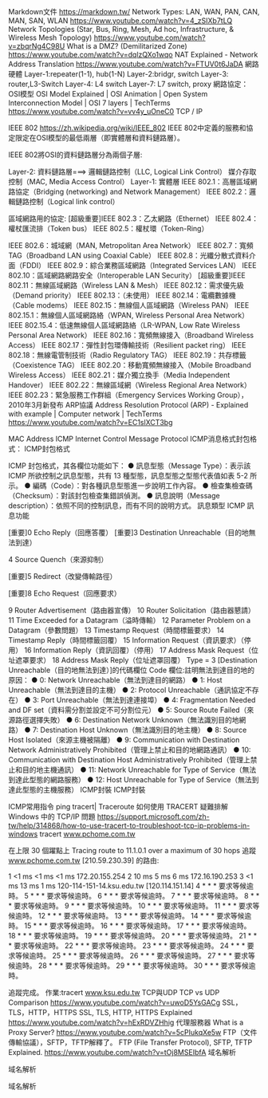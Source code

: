 Markdown文件
https://markdown.tw/
Network Types: LAN, WAN, PAN, CAN, MAN, SAN, WLAN
https://www.youtube.com/watch?v=4_zSIXb7tLQ
Network Topologies (Star, Bus, Ring, Mesh, Ad hoc, Infrastructure, & Wireless Mesh Topology)
https://www.youtube.com/watch?v=zbqrNg4C98U
What is a DMZ? (Demilitarized Zone)
https://www.youtube.com/watch?v=dqlzQXo1wqo
NAT Explained - Network Address Translation
https://www.youtube.com/watch?v=FTUV0t6JaDA
網路硬體
Layer-1:repeater(1-1), hub(1-N)
Layer-2:bridgr, switch
Layer-3: router,L3-Switch
Layer-4: L4 switch
Layer-7: L7 switch, proxy
網路協定：
OSI模型
OSI Model Explained | OSI Animation | Open System Interconnection Model | OSI 7 layers | TechTerms
https://www.youtube.com/watch?v=vv4y_uOneC0
TCP / IP

IEEE 802
https://zh.wikipedia.org/wiki/IEEE_802
IEEE 802中定義的服務和協定限定在OSI模型的最低兩層（即實體層和資料鏈路層）。

IEEE 802將OSI的資料鏈路層分為兩個子層:

Layer-2: 資料鏈路層===>  邏輯鏈路控制（LLC, Logical Link Control）
                媒介存取控制（MAC, Media Access Control）
Layer-1: 實體層
IEEE 802.1：高層區域網路協定（Bridging (networking) and Network Management）
IEEE 802.2：邏輯鏈路控制（Logical link control）

區域網路用的協定:
[超級重要]IEEE 802.3：乙太網路（Ethernet）
IEEE 802.4：權杖匯流排（Token bus）
IEEE 802.5：權杖環（Token-Ring）


IEEE 802.6：城域網（MAN, Metropolitan Area Network）
IEEE 802.7：寬頻TAG（Broadband LAN using Coaxial Cable）
IEEE 802.8：光纖分散式資料介面（FDDI）
IEEE 802.9：綜合業務區域網路（Integrated Services LAN）
IEEE 802.10：區域網路網路安全（Interoperable LAN Security）
[超級重要]IEEE 802.11：無線區域網路（Wireless LAN & Mesh）
IEEE 802.12：需求優先級（Demand priority）
IEEE 802.13：（未使用）
IEEE 802.14：電纜數據機（Cable modems）
IEEE 802.15：無線個人區域網路（Wireless PAN）
   IEEE 802.15.1：無線個人區域網路絡（WPAN, Wireless Personal Area Network）
   IEEE 802.15.4：低速無線個人區域網路絡（LR-WPAN, Low Rate Wireless Personal Area Network）
IEEE 802.16：寬頻無線接入（Broadband Wireless Access）
IEEE 802.17：彈性封包環傳輸技術（Resilient packet ring）
IEEE 802.18：無線電管制技術（Radio Regulatory TAG）
IEEE 802.19：共存標籤（Coexistence TAG）
IEEE 802.20：移動寬頻無線接入（Mobile Broadband Wireless Access）
IEEE 802.21：媒介獨立換手（Media Independent Handover）
IEEE 802.22：無線區域網（Wireless Regional Area Network）
IEEE 802.23：緊急服務工作群組（Emergency Services Working Group），2010年3月新發布
ARP協議
Address Resolution Protocol (ARP) - Explained with example | Computer network | TechTerms
https://www.youtube.com/watch?v=EC1slXCT3bg

MAC Address
ICMP
Internet Control Message Protocol
ICMP消息格式封包格式：
ICMP封包格式

ICMP 封包格式，其各欄位功能如下：
● 訊息型態（Message Type）：表示該 ICMP 所欲控制之訊息型態，共有 13 種型態，訊息型態之型態代表值如表 5-2 所示。
● 編碼（Code）：對各種訊息型態進一步說明工作內容。
● 檢查集檢查碼（Checksum）：對該封包檢查集錯誤偵測。
● 訊息說明（Message description）：依照不同的控制訊息，而有不同的說明方式。
訊息類型
    ICMP 訊息功能

[重要]0  Echo Reply（回應答覆）
[重要]3  Destination Unreachable（目的地無法到達）

4 Source Quench（來源抑制）

[重要]5 Redirect（改變傳輸路徑）

[重要]8 Echo Request（回應要求）

9 Router Advertisement（路由器宣傳）
10 Router Solicitation（路由器懇請）
11 Time Exceeded for a Datagram（溢時傳輸）
12 Parameter Problem on a Datagram（參數問題）
13 Timestamp Request（時間標籤要求）
14 Timestamp Reply（時間標籤回覆）
15 Information Request（資訊要求）（停用）
16 Information Reply（資訊回覆）（停用）
17 Address Mask Request（位址遮罩要求）
18 Address Mask Reply（位址遮罩回覆）
Type = 3 [Destination Unreachable（目的地無法到達）]的代碼欄位
 Code 欄位:註明無法到達目的地的原因：
● 0: Network Unreachable（無法到達目的網路）
● 1: Host Unreachable（無法到達目的主機）
● 2: Protocol Unreachable（通訊協定不存在）
● 3: Port Unreachable（無法到達連接埠）
● 4: Fragmentation Needed and DF set（資料需分割並設定不可分割位元）
● 5: Source Route Failed（來源路徑選擇失敗）
● 6: Destination Network Unknown（無法識別目的地網路）
● 7: Destination Host Unknown（無法識別目的地主機）
● 8: Source Host Isolated（來源主機被隔離）
● 9: Communication with Destination Network Administratively Prohibited（管理上禁止和目的地網路通訊）
● 10: Communication with Destination Host Administratively Prohibited（管理上禁止和目的地主機通訊）
● 11: Network Unreachable for Type of Service（無法到達此型態的網路服務）
● 12: Host Unreachable for Type of Service（無法到達此型態的主機服務）
ICMP封裝
ICMP封裝

ICMP常用指令
ping 
tracert| Traceroute
如何使用 TRACERT 疑難排解 Windows 中的 TCP/IP 問題
https://support.microsoft.com/zh-tw/help/314868/how-to-use-tracert-to-troubleshoot-tcp-ip-problems-in-windows
tracert www.pchome.com.tw

在上限 30 個躍點上 Tracing route to 11.1.0.1 over a maximum of 30 hops
追蹤 www.pchome.com.tw [210.59.230.39] 的路由:

  1    <1 ms    <1 ms    <1 ms  172.20.155.254
  2    10 ms     5 ms     6 ms  172.16.190.253
  3    <1 ms    13 ms     1 ms  120-114-151-14.ksu.edu.tw [120.114.151.14]
  4     *        *        *     要求等候逾時。
  5     *        *        *     要求等候逾時。
  6     *        *        *     要求等候逾時。
  7     *        *        *     要求等候逾時。
  8     *        *        *     要求等候逾時。
  9     *        *        *     要求等候逾時。
 10     *        *        *     要求等候逾時。
 11     *        *        *     要求等候逾時。
 12     *        *        *     要求等候逾時。
 13     *        *        *     要求等候逾時。
 14     *        *        *     要求等候逾時。
 15     *        *        *     要求等候逾時。
 16     *        *        *     要求等候逾時。
 17     *        *        *     要求等候逾時。
 18     *        *        *     要求等候逾時。
 19     *        *        *     要求等候逾時。
 20     *        *        *     要求等候逾時。
 21     *        *        *     要求等候逾時。
 22     *        *        *     要求等候逾時。
 23     *        *        *     要求等候逾時。
 24     *        *        *     要求等候逾時。
 25     *        *        *     要求等候逾時。
 26     *        *        *     要求等候逾時。
 27     *        *        *     要求等候逾時。
 28     *        *        *     要求等候逾時。
 29     *        *        *     要求等候逾時。
 30     *        *        *     要求等候逾時。

追蹤完成。
作業:tracert www.ksu.edu.tw
TCP與UDP
TCP vs UDP Comparison
https://www.youtube.com/watch?v=uwoD5YsGACg
SSL，TLS，HTTP，HTTPS
SSL, TLS, HTTP, HTTPS Explained
https://www.youtube.com/watch?v=hExRDVZHhig
代理服務器
What is a Proxy Server?
https://www.youtube.com/watch?v=5cPIukqXe5w
FTP（文件傳輸協議），SFTP，TFTP解釋了。
FTP (File Transfer Protocol), SFTP, TFTP Explained.
https://www.youtube.com/watch?v=tOj8MSEIbfA
域名解析

域名解析

域名解析
